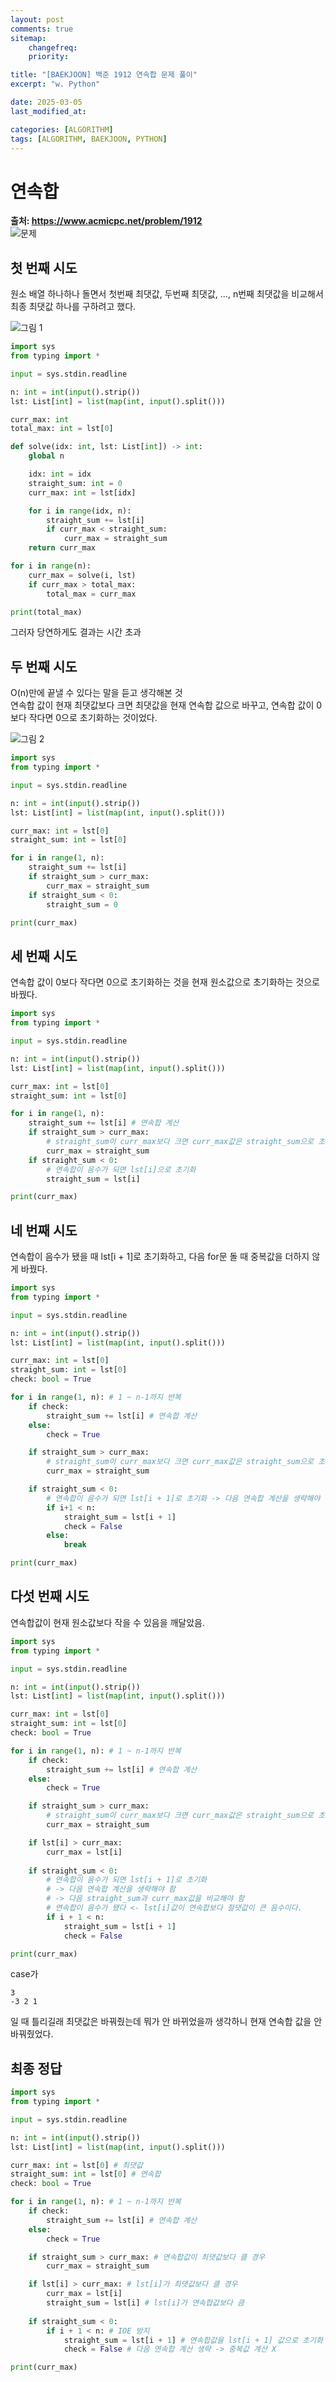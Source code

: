 ```yaml
---
layout: post
comments: true
sitemap:
    changefreq:
    priority:

title: "[BAEKJOON] 백준 1912 연속합 문제 풀이"
excerpt: "w. Python"

date: 2025-03-05
last_modified_at: 

categories: [ALGORITHM]
tags: [ALGORITHM, BAEKJOON, PYTHON]
---
```


# 연속합
**출처: <https://www.acmicpc.net/problem/1912>**  
![문제](../../_image/2025-03-07-1.png?raw=true)

## 첫 번째 시도
원소 배열 하나하나 돌면서 첫번째 최댓값, 두번째 최댓값, ..., n번째 최댓값을 비교해서 최종 최댓값 하나를 구하려고 했다.

![그림 1](../../_image/2025-03-05-7.png?raw=true)

``` python
import sys
from typing import *

input = sys.stdin.readline

n: int = int(input().strip())
lst: List[int] = list(map(int, input().split()))

curr_max: int
total_max: int = lst[0]

def solve(idx: int, lst: List[int]) -> int:
    global n

    idx: int = idx
    straight_sum: int = 0
    curr_max: int = lst[idx]

    for i in range(idx, n):
        straight_sum += lst[i]
        if curr_max < straight_sum:
            curr_max = straight_sum
    return curr_max

for i in range(n):
    curr_max = solve(i, lst)
    if curr_max > total_max:
        total_max = curr_max

print(total_max)
```

그러자 당연하게도 결과는 시간 초과

## 두 번째 시도
O(n)만에 끝낼 수 있다는 말을 듣고 생각해본 것  
연속합 값이 현재 최댓값보다 크면 최댓값을 현재 연속합 값으로 바꾸고, 연속합 값이 0보다 작다면 0으로 초기화하는 것이었다.

![그림 2](../../_image/2025-03-05-8.png?raw=true)

``` python
import sys
from typing import *

input = sys.stdin.readline

n: int = int(input().strip())
lst: List[int] = list(map(int, input().split()))

curr_max: int = lst[0]
straight_sum: int = lst[0]

for i in range(1, n):
    straight_sum += lst[i]
    if straight_sum > curr_max:
        curr_max = straight_sum
    if straight_sum < 0:
        straight_sum = 0

print(curr_max)
```

## 세 번째 시도
연속합 값이 0보다 작다면 0으로 초기화하는 것을 현재 원소값으로 초기화하는 것으로 바꿨다.

``` python
import sys
from typing import *

input = sys.stdin.readline

n: int = int(input().strip())
lst: List[int] = list(map(int, input().split()))

curr_max: int = lst[0]
straight_sum: int = lst[0]

for i in range(1, n):
    straight_sum += lst[i] # 연속합 계산
    if straight_sum > curr_max:
        # straight_sum이 curr_max보다 크면 curr_max값은 straight_sum으로 초기화
        curr_max = straight_sum
    if straight_sum < 0:
        # 연속합이 음수가 되면 lst[i]으로 초기화
        straight_sum = lst[i]

print(curr_max)
```

## 네 번째 시도
연속합이 음수가 됐을 때 lst[i + 1]로 초기화하고, 다음 for문 돌 때 중복값을 더하지 않게 바꿨다.

``` python
import sys
from typing import *

input = sys.stdin.readline

n: int = int(input().strip())
lst: List[int] = list(map(int, input().split()))

curr_max: int = lst[0]
straight_sum: int = lst[0]
check: bool = True

for i in range(1, n): # 1 ~ n-1까지 반복
    if check:
        straight_sum += lst[i] # 연속합 계산
    else:
        check = True

    if straight_sum > curr_max:
        # straight_sum이 curr_max보다 크면 curr_max값은 straight_sum으로 초기화
        curr_max = straight_sum

    if straight_sum < 0:
        # 연속합이 음수가 되면 lst[i + 1]로 초기화 -> 다음 연속합 계산을 생략해야 함
        if i+1 < n:
            straight_sum = lst[i + 1]
            check = False
        else:
            break

print(curr_max)
```

## 다섯 번째 시도
연속합값이 현재 원소값보다 작을 수 있음을 깨달았음.

``` python
import sys
from typing import *

input = sys.stdin.readline

n: int = int(input().strip())
lst: List[int] = list(map(int, input().split()))

curr_max: int = lst[0]
straight_sum: int = lst[0]
check: bool = True

for i in range(1, n): # 1 ~ n-1까지 반복
    if check:
        straight_sum += lst[i] # 연속합 계산
    else:
        check = True

    if straight_sum > curr_max:
        # straight_sum이 curr_max보다 크면 curr_max값은 straight_sum으로 초기화
        curr_max = straight_sum

    if lst[i] > curr_max:
        curr_max = lst[i]
    
    if straight_sum < 0:
        # 연속합이 음수가 되면 lst[i + 1]로 초기화
        # -> 다음 연속합 계산을 생략해야 함
        # -> 다음 straight_sum과 curr_max값을 비교해야 함
        # 연속합이 음수가 됐다 <- lst[i]값이 연속합보다 절댓값이 큰 음수이다.
        if i + 1 < n:
            straight_sum = lst[i + 1]
            check = False

print(curr_max)
```

case가

```
3
-3 2 1
```

일 때 틀리길래 최댓값은 바꿔줬는데 뭐가 안 바뀌었을까 생각하니 현재 연속합 값을 안 바꿔줬었다.

## 최종 정답

``` python
import sys
from typing import *

input = sys.stdin.readline

n: int = int(input().strip())
lst: List[int] = list(map(int, input().split()))

curr_max: int = lst[0] # 최댓값
straight_sum: int = lst[0] # 연속합
check: bool = True

for i in range(1, n): # 1 ~ n-1까지 반복
    if check:
        straight_sum += lst[i] # 연속합 계산
    else:
        check = True

    if straight_sum > curr_max: # 연속합값이 최댓값보다 클 경우
        curr_max = straight_sum

    if lst[i] > curr_max: # lst[i]가 최댓값보다 클 경우
        curr_max = lst[i]
        straight_sum = lst[i] # lst[i]가 연속합값보다 큼
    
    if straight_sum < 0:
        if i + 1 < n: # IOE 방지
            straight_sum = lst[i + 1] # 연속합값을 lst[i + 1] 값으로 초기화
            check = False # 다음 연속합 계산 생략 -> 중복값 계산 X

print(curr_max)
```